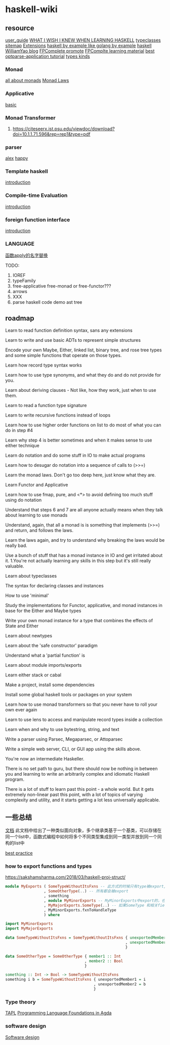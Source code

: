 # haskell-wiki

## resource

[user_guide](https://ghc.gitlab.haskell.org/ghc/doc/users_guide/index.html)
[WHAT I WISH I KNEW WHEN LEARNING HASKELL](https://smunix.github.io/dev.stephendiehl.com/hask/index.html)
[typeclasses sitemap](https://typeclasses.com/sitemap)
[Extensions](https://typeclasses.com/ghc/extensions)
[haskell by example like golang by example](https://lotz84.github.io/haskellbyexample/)
[haskell](https://lotz84.github.io/haskell/)
[WilliamYao blog](https://williamyaoh.com/)
[FPComplete promote](https://www.fpcomplete.com/haskell/promote/)
[FPComplte learning material](https://www.fpcomplete.com/haskell/learn/)
[best optparse-application tutorial](https://tech.fpcomplete.com/haskell/library/optparse-applicative/)
[types kinds](https://diogocastro.com/blog/2018/10/17/haskells-kind-system-a-primer/)

### Monad

[all about monads](https://wiki.haskell.org/All_About_Monads)
[Monad Laws](http://wiki.haskell.org/Monad_laws)

### Applicative

[basic](https://www.fpcomplete.com/haskell/tutorial/applicative-syntax/)

### Monad Transformer

1. https://citeseerx.ist.psu.edu/viewdoc/download?doi=10.1.1.71.596&rep=rep1&type=pdf

### parser

[alex](https://github.com/serokell/blog-posts/blob/master/Alex%20and%20Happy%20Part%201/article.md)
[happy](https://github.com/serokell/blog-posts/blob/master/Alex%20and%20Happy%20Part%202/article.md)

### Template haskell

[introduction](https://dev.to/serokell/a-brief-introduction-to-template-haskell-698)

### Compile-time Evaluation

[introduction](https://dev.to/serokell/compile-time-evaluation-in-haskell-58j4)

### foreign function interface

[introduction](https://wiki.haskell.org/Foreign_Function_Interface)

### LANGUAGE

[函数apply的名字替换](https://www.schoolofhaskell.com/user/edwardk/bound)

TODO:

1. IOREF
2. typeFamily
3. free-applicative free-monad or free-functor???
4. arrows
5. XXX
6. parse haskell code demo ast tree

## roadmap

Learn to read function definition syntax, sans any extensions

Learn to write and use basic ADTs to represent simple structures

Encode your own Maybe, Either, linked list, binary tree, and rose tree types and some simple functions that operate on those types.

Learn how record type syntax works

Learn how to use type synonyms, and what they do and do not provide for you.

Learn about deriving clauses - Not like, how they work, just when to use them.

Learn to read a function type signature

Learn to write recursive functions instead of loops

Learn how to use higher order functions on list to do most of what you can do in step #4

Learn why step 4 is better sometimes and when it makes sense to use either technique

Learn do notation and do some stuff in IO to make actual programs

Learn how to desugar do notation into a sequence of calls to (>>=)

Learn the monad laws. Don't go too deep here, just know what they are.

Learn Functor and Applicative

Learn how to use fmap, pure, and <*> to avoid defining too much stuff using do notation

Understand that steps 6 and 7 are all anyone actually means when they talk about learning to use monads

Understand, again, that all a monad is is something that implements (>>=) and return, and follows the laws.

Learn the laws again, and try to understand why breaking the laws would be really bad.

Use a bunch of stuff that has a monad instance in IO and get irritated about it. 1.You're not actually learning any skills in this step but it's still really valuable.

Learn about typeclasses

The syntax for declaring classes and instances

How to use 'minimal'

Study the implementations for Functor, applicative, and monad instances in base for the Either and Maybe types

Write your own monad instance for a type that combines the effects of State and Either

Learn about newtypes

Learn about the 'safe constructor' paradigm

Understand what a 'partial function' is

Learn about module imports/exports

Learn either stack or cabal

Make a project, install some dependencies

Install some global haskell tools or packages on your system

Learn how to use monad transformers so that you never have to roll your own ever again

Learn to use lens to access and manipulate record types inside a collection

Learn when and why to use bytestring, string, and text

Write a parser using Parsec, Megaparsec, or Attoparsec

Write a simple web server, CLI, or GUI app using the skills above.

You're now an intermediate Haskeller.

There is no set path to guru, but there should now be nothing in between you and learning to write an arbitrarily complex and idiomatic Haskell program.

There is a lot of stuff to learn past this point - a whole world. But it gets extremely non-linear past this point, with a lot of topics of varying complexity and utility, and it starts getting a lot less universally applicable.

## 一些总结

[文档](https://github.com/Dobiasd/articles/blob/master/from_oop_to_fp_-_inheritance_and_the_expression_problem.md) 
此文档中给出了一种类似面向对象，多个继承类基于一个基类，可以存储在同一个list中，函数式编程中如何将多个不同类型集成到同一类型并放到同一个同构的list中

[best practice](https://github.com/freckle/guides/blob/main/haskell-best-practices.md)

### how to export functions and types

https://sakshamsharma.com/2018/03/haskell-proj-struct/

``` haskell
module MyExports ( SomeTypeWithoutItsFxns -- 此方式的时候只有type被export, data constructor不会被export
                 , SomeOtherType(..) -- 所有都会被export
                 , something
                 , module MyMinorExports -- MyMinorExports中export的，也会在这里被export
                 , MyMajorExports.SomeType(..) -- 如果SomeType 和相关field function被export，这里也会export
                 , MyMinorExports.fxnToHandleType
                 ) where

import MyMinorExports
import MyMajorExports

data SomeTypeWithoutItsFxns = SomeTypeWithoutItsFxns { unexportedMember1 :: Int
                                                     , unexportedMember2 :: Bool
                                                     }

data SomeOtherType = SomeOtherType { member1 :: Int
                                   , member2 :: Bool
                                   }

something :: Int -> Bool -> SomeTypeWithoutItsFxns
something i b = SomeTypeWithoutItsFxns { unexportedMember1 = i
                                       , unexportedMember2 = b
                                       }
```

### Type theory

[TAPL](https://plfa.github.io/)
[Programming Language Foundations in Agda](https://plfa.github.io/)

### software design

[Software design](https://github.com/graninas/software-design-in-haskell)

